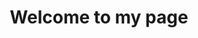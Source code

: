 ---
title: "Welcome to my page"
layout: splash_sidebar
author_profile: true
sidebar: false
header:
  overlay_image: /assets/images/corbmari.jpg
  caption: © Didac Suris
excerpt: "This page is still under construction"
---